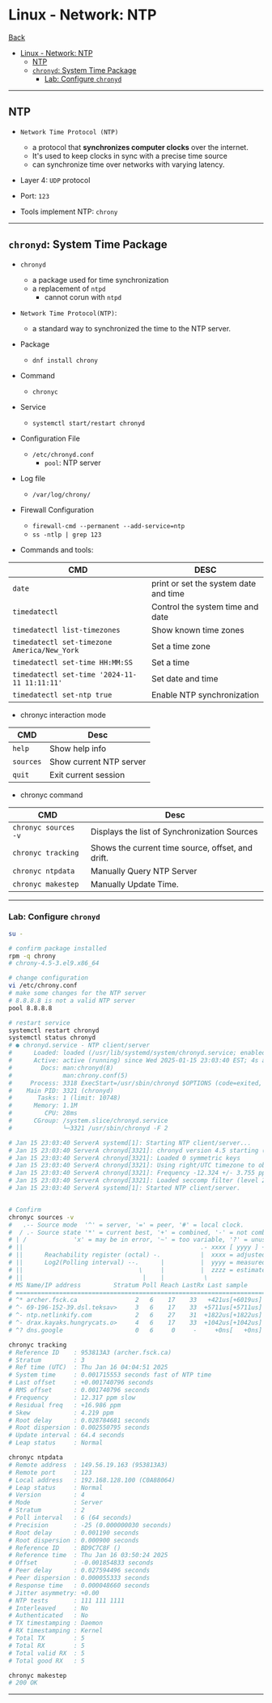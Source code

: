 # Linux - Network: NTP

[Back](../../index.md)

- [Linux - Network: NTP](#linux---network-ntp)
  - [NTP](#ntp)
  - [`chronyd`: System Time Package](#chronyd-system-time-package)
    - [Lab: Configure `chronyd`](#lab-configure-chronyd)

---

## NTP

- `Network Time Protocol (NTP)`

  - a protocol that **synchronizes computer clocks** over the internet.
  - It's used to keep clocks in sync with a precise time source
  - can synchronize time over networks with varying latency.

- Layer 4: `UDP` protocol
- Port: `123`
- Tools implement NTP: `chrony`

---

## `chronyd`: System Time Package

- `chronyd`

  - a package used for time synchronization
  - a replacement of `ntpd`
    - cannot corun with `ntpd`

- `Network Time Protocol(NTP)`:

  - a standard way to synchronized the time to the NTP server.

- Package
  - `dnf install chrony`
- Command
  - `chronyc`
- Service
  - `systemctl start/restart chronyd`
- Configuration File
  - `/etc/chronyd.conf`
    - `pool`: NTP server
- Log file
  - `/var/log/chrony/`
- Firewall Configuration

  - `firewall-cmd --permanent --add-service=ntp`
  - `ss -ntlp | grep 123`

- Commands and tools:

| CMD                                          | DESC                                  |
| -------------------------------------------- | ------------------------------------- |
| `date`                                       | print or set the system date and time |
| `timedatectl`                                | Control the system time and date      |
| `timedatectl list-timezones`                 | Show known time zones                 |
| `timedatectl set-timezone America/New_York`  | Set a time zone                       |
| `timedatectl set-time HH:MM:SS`              | Set a time                            |
| `timedatectl set-time '2024-11-11 11:11:11'` | Set date and time                     |
| `timedatectl set-ntp true`                   | Enable NTP synchronization            |

- chronyc interaction mode

| CMD       | Desc                    |
| --------- | ----------------------- |
| `help`    | Show help info          |
| `sources` | Show current NTP server |
| `quit`    | Exit current session    |

- chronyc command

| CMD                  | Desc                                              |
| -------------------- | ------------------------------------------------- |
| `chronyc sources -v` | Displays the list of Synchronization Sources      |
| `chronyc tracking`   | Shows the current time source, offset, and drift. |
| `chronyc ntpdata`    | Manually Query NTP Server                         |
| `chronyc makestep`   | Manually Update Time.                             |

---

### Lab: Configure `chronyd`

```sh
su -

# confirm package installed
rpm -q chrony
# chrony-4.5-3.el9.x86_64

# change configuration
vi /etc/chrony.conf
# make some changes for the NTP server
# 8.8.8.8 is not a valid NTP server
pool 8.8.8.8

# restart service
systemctl restart chronyd
systemctl status chronyd
# ● chronyd.service - NTP client/server
#      Loaded: loaded (/usr/lib/systemd/system/chronyd.service; enabled; preset: enabled)
#      Active: active (running) since Wed 2025-01-15 23:03:40 EST; 4s ago
#        Docs: man:chronyd(8)
#              man:chrony.conf(5)
#     Process: 3318 ExecStart=/usr/sbin/chronyd $OPTIONS (code=exited, status=0/SUCCESS)
#    Main PID: 3321 (chronyd)
#       Tasks: 1 (limit: 10748)
#      Memory: 1.1M
#         CPU: 28ms
#      CGroup: /system.slice/chronyd.service
#              └─3321 /usr/sbin/chronyd -F 2

# Jan 15 23:03:40 ServerA systemd[1]: Starting NTP client/server...
# Jan 15 23:03:40 ServerA chronyd[3321]: chronyd version 4.5 starting (+CMDMON +NTP +REFCLOCK +RTC >
# Jan 15 23:03:40 ServerA chronyd[3321]: Loaded 0 symmetric keys
# Jan 15 23:03:40 ServerA chronyd[3321]: Using right/UTC timezone to obtain leap second data
# Jan 15 23:03:40 ServerA chronyd[3321]: Frequency -12.324 +/- 3.755 ppm read from /var/lib/chrony/>
# Jan 15 23:03:40 ServerA chronyd[3321]: Loaded seccomp filter (level 2)
# Jan 15 23:03:40 ServerA systemd[1]: Started NTP client/server.


# Confirm
chronyc sources -v
#   .-- Source mode  '^' = server, '=' = peer, '#' = local clock.
#  / .- Source state '*' = current best, '+' = combined, '-' = not combined,
# | /             'x' = may be in error, '~' = too variable, '?' = unusable.
# ||                                                 .- xxxx [ yyyy ] +/- zzzz
# ||      Reachability register (octal) -.           |  xxxx = adjusted offset,
# ||      Log2(Polling interval) --.      |          |  yyyy = measured offset,
# ||                                \     |          |  zzzz = estimated error.
# ||                                 |    |           \
# MS Name/IP address         Stratum Poll Reach LastRx Last sample
# ===============================================================================
# ^* archer.fsck.ca                2   6    17    33   +421us[+6019us] +/-   14ms
# ^- 69-196-152-39.dsl.teksav>     3   6    17    33  +5711us[+5711us] +/-   86ms
# ^- ntp.netlinkify.com            2   6    27    31  +1822us[+1822us] +/-   13ms
# ^- drax.kayaks.hungrycats.o>     4   6    17    33  +1042us[+1042us] +/-   18ms
# ^? dns.google                    0   6     0     -     +0ns[   +0ns] +/-    0ns

chronyc tracking
# Reference ID    : 953813A3 (archer.fsck.ca)
# Stratum         : 3
# Ref time (UTC)  : Thu Jan 16 04:04:51 2025
# System time     : 0.001715553 seconds fast of NTP time
# Last offset     : +0.001740796 seconds
# RMS offset      : 0.001740796 seconds
# Frequency       : 12.317 ppm slow
# Residual freq   : +16.986 ppm
# Skew            : 4.219 ppm
# Root delay      : 0.028784681 seconds
# Root dispersion : 0.002550795 seconds
# Update interval : 64.4 seconds
# Leap status     : Normal

chronyc ntpdata
# Remote address  : 149.56.19.163 (953813A3)
# Remote port     : 123
# Local address   : 192.168.128.100 (C0A88064)
# Leap status     : Normal
# Version         : 4
# Mode            : Server
# Stratum         : 2
# Poll interval   : 6 (64 seconds)
# Precision       : -25 (0.000000030 seconds)
# Root delay      : 0.001190 seconds
# Root dispersion : 0.000900 seconds
# Reference ID    : BD9C7C8F ()
# Reference time  : Thu Jan 16 03:50:24 2025
# Offset          : -0.001854833 seconds
# Peer delay      : 0.027594496 seconds
# Peer dispersion : 0.000055333 seconds
# Response time   : 0.000048660 seconds
# Jitter asymmetry: +0.00
# NTP tests       : 111 111 1111
# Interleaved     : No
# Authenticated   : No
# TX timestamping : Daemon
# RX timestamping : Kernel
# Total TX        : 5
# Total RX        : 5
# Total valid RX  : 5
# Total good RX   : 5

chronyc makestep
# 200 OK
```

---
